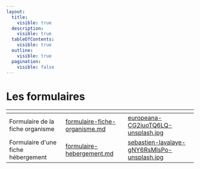```yaml
---
layout:
  title:
    visible: true
  description:
    visible: true
  tableOfContents:
    visible: true
  outline:
    visible: true
  pagination:
    visible: false
---
```


# Les formulaires

<table data-view="cards"><thead><tr><th></th><th data-hidden data-card-target data-type="content-ref"></th><th data-hidden data-card-cover data-type="files"></th></tr></thead><tbody><tr><td>Formulaire de la fiche organisme</td><td><a href="formulaire-fiche-organisme.md">formulaire-fiche-organisme.md</a></td><td><a href="../../.gitbook/assets/europeana-CG2iuoTQ6LQ-unsplash.jpg">europeana-CG2iuoTQ6LQ-unsplash.jpg</a></td></tr><tr><td>Formulaire d'une fiche hébergement</td><td><a href="formulaire-hebergement.md">formulaire-hebergement.md</a></td><td><a href="../../.gitbook/assets/sebastien-lavalaye-gNY6RsMIsPo-unsplash.jpg">sebastien-lavalaye-gNY6RsMIsPo-unsplash.jpg</a></td></tr></tbody></table>
